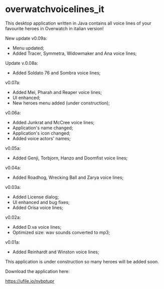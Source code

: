 # overwatchvoicelines_it
This desktop application written in Java contains all voice lines of your favourite heroes in Overwatch in italian version!

New update v0.09a:
- Menu updated;
- Added Tracer, Symmetra, Widowmaker and Ana voice lines;

Update v.0.08a:
- Added Soldato 76 and Sombra voice lines;

v0.07a:
- Added Mei, Pharah and Reaper voice lines;
- UI enhanced;
- New heroes menu added (under construction);

v0.06a:
- Added Junkrat and McCree voice lines;
- Application's name changed;
- Application's icon changed;
- Added voice actors' names;

v0.05a:
- Added Genji, Torbjorn, Hanzo and Doomfist voice lines;

v0.04a:
- Added Roadhog, Wrecking Ball and Zarya voice lines;

v0.03a:
- Added License dialog;
- UI enhanced and bug fixes;
- Added Orisa voice lines;

v0.02a:
- Added D.va voice lines;
- Optimized size: wav sounds converted to mp3;


v0.01a:
- Added Reinhardt and Winston voice lines;

This application is under construction so many heroes will be added soon.

Download the application here:

https://ufile.io/nvbptupr

